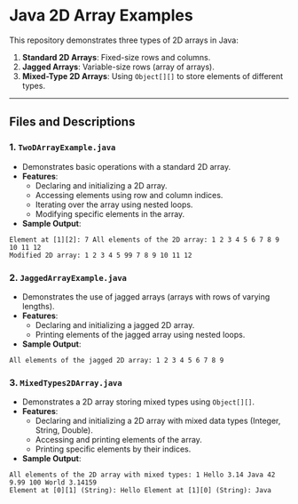 # Java 2D Array Examples

This repository demonstrates three types of 2D arrays in Java:
1. **Standard 2D Arrays**: Fixed-size rows and columns.
2. **Jagged Arrays**: Variable-size rows (array of arrays).
3. **Mixed-Type 2D Arrays**: Using `Object[][]` to store elements of different types.

---

## Files and Descriptions

### 1. `TwoDArrayExample.java`
- Demonstrates basic operations with a standard 2D array.
- **Features**:
  - Declaring and initializing a 2D array.
  - Accessing elements using row and column indices.
  - Iterating over the array using nested loops.
  - Modifying specific elements in the array.
- **Sample Output**:
```
Element at [1][2]: 7 All elements of the 2D array: 1 2 3 4 5 6 7 8 9 10 11 12
Modified 2D array: 1 2 3 4 5 99 7 8 9 10 11 12
```


### 2. `JaggedArrayExample.java`
- Demonstrates the use of jagged arrays (arrays with rows of varying lengths).
- **Features**:
  - Declaring and initializing a jagged 2D array.
  - Printing elements of the jagged array using nested loops.
- **Sample Output**:
```
All elements of the jagged 2D array: 1 2 3 4 5 6 7 8 9
```


### 3. `MixedTypes2DArray.java`
- Demonstrates a 2D array storing mixed types using `Object[][]`.
- **Features**:
  - Declaring and initializing a 2D array with mixed data types (Integer, String, Double).
  - Accessing and printing elements of the array.
  - Printing specific elements by their indices.
- **Sample Output**:
```
All elements of the 2D array with mixed types: 1 Hello 3.14 Java 42 9.99 100 World 3.14159
Element at [0][1] (String): Hello Element at [1][0] (String): Java
```
